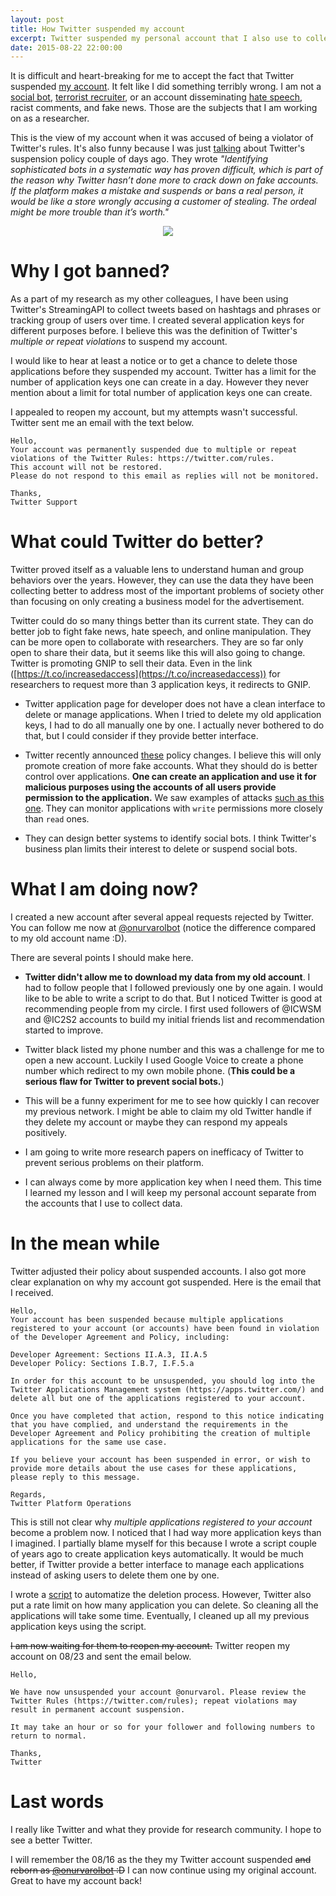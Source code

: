 ```yaml
---
layout: post
title: How Twitter suspended my account
excerpt: Twitter suspended my personal account that I also use to collect dataset for my research. I am sharing my experience and some suggestions for better execution of this process.
date: 2015-08-22 22:00:00
---
```


It is difficult and heart-breaking for me to accept the fact that Twitter suspended [my account](https://twitter.com/onurvarol).
It felt like I did something terribly wrong.
I am not a [social bot](http://www.nasdaq.com/article/twitter-bot-scandal-puts-further-pressure-on-ceo-jack-dorsey-cm763217),
[terrorist recruiter](http://www.dailymail.co.uk/news/article-4532662/ISIS-fans-celebrate-Manchester-terror-attack.html), or an account disseminating
[hate speech](http://www.huffingtonpost.com/entry/twitter-faces-hate-speech-backlash_us_5992f62ee4b0caa1687a6383),
racist comments, and fake news. Those are the subjects that I am working on as a researcher.

This is the view of my account when it was accused of being a violator of Twitter's rules. It's also funny because I was just [talking]((https://news.northeastern.edu/2017/08/spotting-a-social-bot-might-be-harder-than-you-think/)) about Twitter's suspension policy couple of days ago. They wrote _"Identifying sophisticated bots in a systematic way has proven difficult, which is part of the reason why Twitter hasn’t done more to crack down on fake accounts. If the platform makes a mistake and suspends or bans a real person, it would be like a store wrongly accusing a customer of stealing. The ordeal might be more trouble than it’s worth."_

<div style="text-align:center; width=100%;"><img src="{{ site.baseurl }}/images/twitter-suspension/picture1.png"></div>

# Why I got banned?

As a part of my research as my other colleagues, I have been using Twitter's StreamingAPI to collect tweets based on hashtags and phrases or tracking group of users over time. I created several application keys for different purposes before. I believe this was the definition of Twitter's _multiple or repeat violations_ to suspend my account.

I would like to hear at least a notice or to get a chance to delete those applications before they suspended my account. Twitter has a limit for the number of application keys one can create in a day. However they never mention about a limit for total number of application keys one can create.

I appealed to reopen my account, but my attempts wasn't successful. Twitter sent me an email with the text below.

```
Hello,
Your account was permanently suspended due to multiple or repeat violations of the Twitter Rules: https://twitter.com/rules.
This account will not be restored.
Please do not respond to this email as replies will not be monitored.

Thanks,
Twitter Support
```

# What could Twitter do better?

Twitter proved itself as a valuable lens to understand human and group behaviors over the years. However, they can use the data they have been collecting better to address most of the important problems of society other than focusing on only creating a business model for the advertisement.

Twitter could do so many things better than its current state. They can do better job to fight fake news, hate speech, and online manipulation. They can be more open to collaborate with researchers. They are so far only open to share their data, but it seems like this will also going to change. Twitter is promoting GNIP to sell their data. Even in the link ([https://t.co/increasedaccess](https://t.co/increasedaccess)) for researchers to request more than 3 application keys, it redirects to GNIP.

- Twitter application page for developer does not have a clean interface to delete or manage applications. When I tried to delete my old application keys, I had to do all manually one by one. I actually never bothered to do that, but I could consider if they provide better interface.

- Twitter recently announced [these](https://twittercommunity.com/t/policy-clarification-multiple-applications-for-the-same-use-case/92080) policy changes. I believe this will only promote creation of more fake accounts. What they should do is better control over applications. __One can create an application and use it for malicious purposes using the accounts of all users provide permission to the application.__ We saw examples of attacks [such as this one](https://venturebeat.com/2017/03/15/twitter-accounts-hacked-with-swastikas-and-nazi-hashtags-as-political-tensions-mount-in-europe/). They can monitor applications with `write` permissions more closely than `read` ones.

- They can design better systems to identify social bots. I think Twitter's business plan limits their interest to delete or suspend social bots.

# What I am doing now?

I created a new account after several appeal requests rejected by Twitter. You can follow me now at [@onurvarolbot](https://twitter.com/onurvarolbot) (notice the difference compared to my old account name :D).

There are several points I should make here.

- __Twitter didn't allow me to download my data from my old account__. I had to follow people that I followed previously one by one again. I would like to be able to write a script to do that. But I noticed Twitter is good at recommending people from my circle. I first used followers of @ICWSM and @IC2S2 accounts to build my initial friends list and recommendation started to improve.

- Twitter black listed my phone number and this was a challenge for me to open a new account. Luckily I used Google Voice to create a phone number which redirect to my own mobile phone. (__This could be a serious flaw for Twitter to prevent social bots.__)

- This will be a funny experiment for me to see how quickly I can recover my previous network. I might be able to claim my old Twitter handle if they delete my account or maybe they can respond my appeals positively.

- I am going to write more research papers on inefficacy of Twitter to prevent serious problems on their platform.

- I can always come by more application key when I need them. This time I learned my lesson and I will keep my personal account separate from the accounts that I use to collect data.

# In the mean while

Twitter adjusted their policy about suspended accounts. I also got more clear explanation on why my account got suspended. Here is the email that I received.

```
Hello,
Your account has been suspended because multiple applications registered to your account (or accounts) have been found in violation of the Developer Agreement and Policy, including:

Developer Agreement: Sections II.A.3, II.A.5
Developer Policy: Sections I.B.7, I.F.5.a

In order for this account to be unsuspended, you should log into the Twitter Applications Management system (https://apps.twitter.com/) and delete all but one of the applications registered to your account.

Once you have completed that action, respond to this notice indicating that you have complied, and understand the requirements in the Developer Agreement and Policy prohibiting the creation of multiple applications for the same use case.

If you believe your account has been suspended in error, or wish to provide more details about the use cases for these applications, please reply to this message.

Regards,
Twitter Platform Operations
```

This is still not clear why _multiple applications registered to your account_ become a problem now. I noticed that I had way more application keys than I imagined. I partially blame myself for this because I wrote a script couple of years ago to create application keys automatically. It would be much better, if Twitter provide a better interface to manage each applications instead of asking users to delete them one by one.

I wrote a [script](https://gist.github.com/onurvarol/d0b09fe8cb38c5aa9919cfd46ab954a9) to automatize the deletion process. However, Twitter also put a rate limit on how many application you can delete. So cleaning all the applications will take some time. Eventually, I cleaned up all my previous application keys using the script. 

~~I am now waiting for them to reopen my account.~~ Twitter reopen my account on 08/23 and sent the email below.

```
Hello,
 
We have now unsuspended your account @onurvarol. Please review the Twitter Rules (https://twitter.com/rules); repeat violations may result in permanent account suspension.
 
It may take an hour or so for your follower and following numbers to return to normal.
 
Thanks,
Twitter
```

# Last words

I really like Twitter and what they provide for research community. I hope to see a better Twitter.

I will remember the 08/16 as the they my Twitter account suspended ~~and reborn as [@onurvarolbot](https://twitter.com/onurvarolbot) :D~~ I can now continue using my original account. Great to have my account back!
